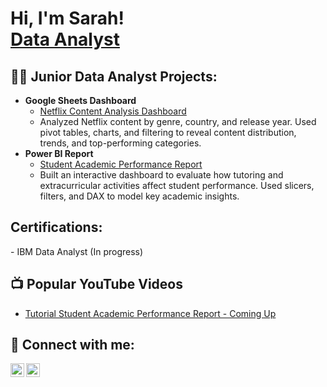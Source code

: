 <h1>Hi, I'm Sarah! <br/><a href="https://github.com/sarahntifu">Data Analyst</a></h1>

<h2>👨‍💻 Junior Data Analyst Projects:</h2>

- <b>Google Sheets Dashboard</b>  
  - [Netflix Content Analysis Dashboard](https://github.com/SarahEstellNtifu/netflix-google-sheets-analysis)  
  -  Analyzed Netflix content by genre, country, and release year. Used pivot tables, charts, and filtering to reveal content distribution, trends, and top-performing categories.
- <b>Power BI Report</b>  
  - [Student Academic Performance Report](https://github.com/SarahEstellNtifu/Student-Academic-Performance) 
  - Built an interactive dashboard to evaluate how tutoring and extracurricular activities affect student performance. Used slicers, filters, and DAX to model key academic insights.

<h2> Certifications:</h2>
- IBM Data Analyst (In progress)

<h2>📺 Popular YouTube Videos</h2>

- [Tutorial Student Academic Performance Report - Coming Up](link)

<h2> 🤳 Connect with me:</h2>

[<img align="left" alt="Sarah Ntifu | LinkedIn" width="22px" src="https://cdn.jsdelivr.net/npm/simple-icons@v3/icons/linkedin.svg" />][linkedin]
[<img align="left" alt="Sarah Ntifu | Instagram" width="22px" src="https://cdn.jsdelivr.net/npm/simple-icons@v3/icons/instagram.svg" />][instagram]

[linkedin]: https://www.linkedin.com/in/sarahestellntifu
[instagram]: https://www.instagram.com/official__stargyal?igsh=MWptZnltam8waTltcQ%3D%3D&utm_source=qr



<!--
**SarahEstellNtifu/SarahEstellNtifu** is a ✨ _special_ ✨ repository because its `README.md` (this file) appears on your GitHub profile.

Here are some ideas to get you started:

- 🔭 I’m currently working on ...
- 🌱 I’m currently learning ...
- 👯 I’m looking to collaborate on ...
- 🤔 I’m looking for help with ...
- 💬 Ask me about ...
- 📫 How to reach me: ...
- 😄 Pronouns: ...
- ⚡ Fun fact: ...
-->
